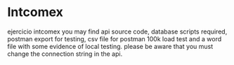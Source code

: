 # Intcomex
ejercicio intcomex
you may find api source code, database scripts required, postman export for testing, csv file for postman 100k load test and a word file with some evidence of local testing. please be aware that you must change the connection string in the api.
